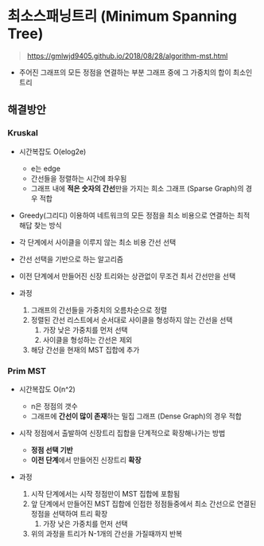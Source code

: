 # 최소스패닝트리 (Minimum Spanning Tree)

> https://gmlwjd9405.github.io/2018/08/28/algorithm-mst.html

- 주어진 그래프의 모든 정점을 연결하는 부분 그래프 중에 그 가중치의 합이 최소인 트리

## 해결방안

### Kruskal

- 시간복잡도 O(elog2e)
  - e는 edge
  - 간선들을 정렬하는 시간에 좌우됨
  - 그래프 내에 **적은 숫자의 간선**만을 가지는 희소 그래프 (Sparse Graph)의 경우 적합

- Greedy(그리디) 이용하여 네트워크의 모든 정점을 최소 비용으로 연결하는 최적 해답 찾는 방식
- 각 단계에서 사이클을 이루지 않는 최소 비용 간선 선택
- 간선 선택을 기반으로 하는 알고리즘
- 이전 단계에서 만들어진 신장 트리와는 상관없이 무조건 최서 간선만을 선택

- 과정
  1. 그래프의 간선들을 가중치의 오름차순으로 정렬
  2. 정렬된 간선 리스트에서 순서대로 사이클을 형성하지 않는 간선을 선택
     1. 가장 낮은 가중치를 먼저 선택
     2. 사이클을 형성하는 간선은 제외
  3. 해당 간선을 현재의 MST 집합에 추가

### Prim MST

- 시간복잡도 O(n^2)
  - n은 정점의 갯수
  - 그래프에 **간선이 많이 존재**하는 밀집 그래프 (Dense Graph)의 경우 적합

- 시작 정점에서 출발하여 신장트리 집합을 단계적으로 확장해나가는 방법
  - **정점 선택 기반**
  - **이전 단계**에서 만들어진 신장트리 **확장**
- 과정
  1. 시작 단계에서는 시작 정점만이 MST 집합에 포함됨
  2. 앞 단계에서 만들어진 MST 집합에 인접한 정점들중에서 최소 간선으로 연결된 정점을 선택하여 트리 확장
     1. 가장 낮은 가중치를 먼저 선택
  3. 위의 과정을 트리가 N-1개의 간선을 가질때까지 반복